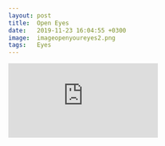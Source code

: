 ```yaml
---
layout: post
title:  Open Eyes
date:   2019-11-23 16:04:55 +0300
image:  imageopenyoureyes2.png
tags:   Eyes
---
```


<iframe src="https://www.youtube.com/embed/c-PeaSGSGa4" frameborder="0" allowfullscreen></iframe>
